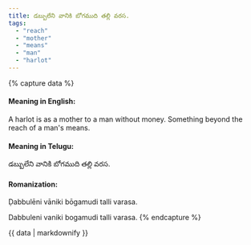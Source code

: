 ```yaml
---
title: డబ్బులేని వానికి బోగముది తల్లి వరస.
tags:
  - "reach"
  - "mother"
  - "means"
  - "man"
  - "harlot"
---
```


{% capture data %}
#### Meaning in English:
A harlot is as a mother to a man without money.
Something beyond the reach of a man's means.

#### Meaning in Telugu:
డబ్బులేని వానికి బోగముది తల్లి వరస.

#### Romanization:
Ḍabbulēni vāniki bōgamudi talli varasa.

Dabbuleni vaniki bogamudi talli varasa.
{% endcapture %}

{{ data | markdownify }}

